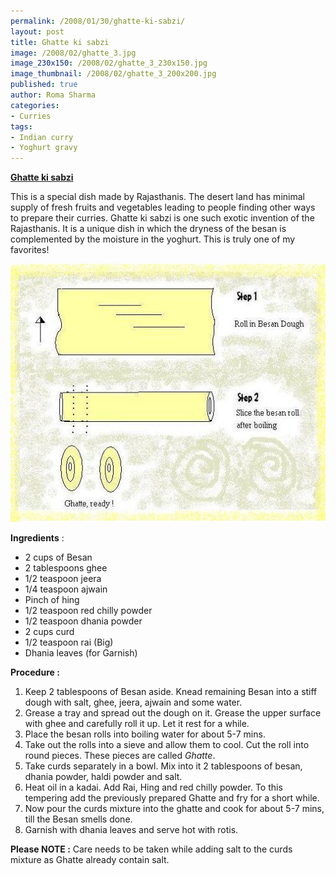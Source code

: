 ```yaml
--- 
permalink: /2008/01/30/ghatte-ki-sabzi/
layout: post
title: Ghatte ki sabzi
image: /2008/02/ghatte_3.jpg
image_230x150: /2008/02/ghatte_3_230x150.jpg
image_thumbnail: /2008/02/ghatte_3_200x200.jpg
published: true
author: Roma Sharma
categories: 
- Curries
tags:
- Indian curry
- Yoghurt gravy
---
```

<span style="text-decoration:underline;"><strong>Ghatte ki sabzi</strong></span>

This is a special dish made by Rajasthanis. The desert land has minimal supply of fresh fruits and vegetables leading to people finding other ways to prepare their curries. Ghatte ki sabzi is one such exotic invention of the Rajasthanis. It is a unique dish in which the dryness of the besan is complemented by the moisture in the yoghurt. This is truly one of my favorites!

<a title="Procedure to make Ghatte" href="/2008/02/ghatte_3.jpg"><img src="/2008/02/ghatte_3.jpg" alt="Procedure to make Ghatte" /></a>

<strong>Ingredients</strong> :
<ul>
	<li>2 cups of Besan</li>
	<li>2 tablespoons ghee</li>
	<li>1/2 teaspoon jeera</li>
	<li>1/4 teaspoon ajwain</li>
	<li>Pinch of hing</li>
	<li>1/2 teaspoon red chilly powder</li>
	<li>1/2 teaspoon dhania powder</li>
	<li>2 cups curd</li>
	<li>1/2 teaspoon rai (Big)</li>
	<li>Dhania leaves (for Garnish)</li>
</ul>
<strong>Procedure :</strong>
<ol>
	<li>Keep 2 tablespoons of Besan aside. Knead remaining Besan into a stiff dough with salt, ghee, jeera, ajwain and some water.</li>
	<li>Grease a tray and spread out the dough on it. Grease the upper surface with ghee and carefully roll it up. Let it rest for a while.</li>
	<li>Place the besan rolls into boiling water for about 5-7 mins.</li>
	<li>Take out the rolls into a sieve and allow them to cool. Cut the roll into round pieces. These pieces are called <em>Ghatte</em>.</li>
	<li>Take curds separately in a bowl. Mix into it 2 tablespoons of besan, dhania powder, haldi powder and salt.</li>
	<li>Heat oil in a kadai. Add Rai, Hing and red chilly powder. To this tempering add the previously prepared Ghatte and fry for a short while.</li>
	<li>Now pour the curds mixture into the ghatte and cook for about 5-7 mins, till the Besan smells done.</li>
	<li>Garnish with dhania leaves and serve hot with rotis.</li>
</ol>
<strong>Please NOTE :</strong>
Care needs to be taken while adding salt to the curds mixture as Ghatte already contain salt.
